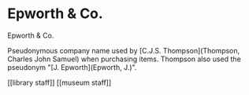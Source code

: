 



# Epworth & Co.


Epworth & Co.

Pseudonymous company name used by [C.J.S. Thompson](Thompson, Charles John Samuel) when purchasing items. Thompson also used the pseudonym "[J. Epworth](Epworth, J.)".

[[library staff]] [[museum staff]]
